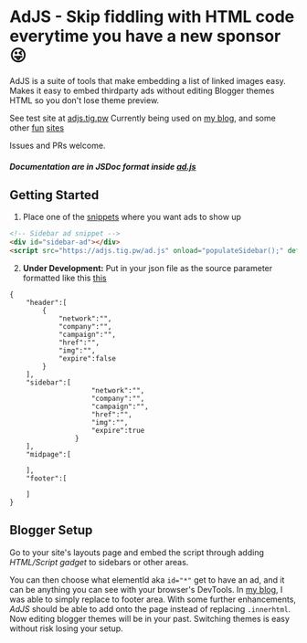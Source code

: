 # AdJS - Skip fiddling with HTML code everytime you have a new sponsor 😜

AdJS is a suite of tools that make embedding a list of linked images easy.
Makes it easy to embed thirdparty ads without editing Blogger themes HTML so you don't lose theme preview.

See test site at [adjs.tig.pw](https://adjs.tig.pw)
Currently being used on [my blog](https://blog.tig.pw), and some other [fun](https://www.ใน.ไทย) [sites](https://www.with.in.th)

Issues and PRs welcome.

##### Documentation are in JSDoc format inside [ad.js](./ad.js)

## Getting Started

1. Place one of the [snippets](/snippets.html) where you want ads to show up
```html
<!-- Sidebar ad snippet -->
<div id="sidebar-ad"></div>
<script src="https://adjs.tig.pw/ad.js" onload="populateSidebar();" defer></script>
```
2. **Under Development:** Put in your json file as the source parameter formatted like this [this](/ad.json)
```
{
    "header":[
        {
            "network":"",
            "company":"",
            "campaign":"",
            "href":"",
            "img":"",
            "expire":false
        }
    ],
    "sidebar":[
                    "network":"",
                    "company":"",
                    "campaign":"",
                    "href":"",
                    "img":"",
                    "expire":true
                }
    ],
    "midpage":[

    ],
    "footer":[

    ]
}
```

## Blogger Setup

Go to your site's layouts page and embed the script through adding _HTML/Script gadget_ to sidebars or other areas.

You can then choose what elementId aka `id="*"` get to have an ad, and it can be anything you can see with your browser's DevTools. In [my blog](https://blog.tig.pw), I was able to simply replace to footer area. With some further enhancements, _AdJS_ should be able to add onto the page instead of replacing `.innerhtml`. Now editing blogger themes will be in your past. Switching themes is easy without risk losing your setup.